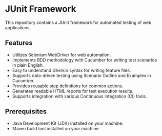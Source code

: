 # JUnit Framework

This repository contains a JUnit framework for automated testing of web applications.

## Features

- Utilizes Selenium WebDriver for web automation.
- Implements BDD methodology with Cucumber for writing test scenarios in plain English.
- Easy to understand Gherkin syntax for writing feature files.
- Supports data-driven testing using Scenario Outline and Examples in Cucumber.
- Provides reusable step definitions for common actions.
- Generates readable HTML reports for test execution results.
- Supports integration with various Continuous Integration (CI) tools.

## Prerequisites

- Java Development Kit (JDK) installed on your machine.
- Maven build tool installed on your machine.





